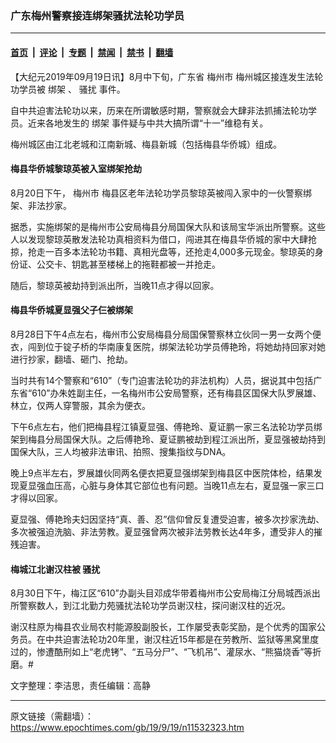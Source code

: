 ### 广东梅州警察接连绑架骚扰法轮功学员

---

#### [首页](../../../..?n11532323) &nbsp;|&nbsp; [评论](../../../../../epoch-comment?n11532323) &nbsp;|&nbsp; [专题](../../../../../epoch-special?n11532323) &nbsp;|&nbsp; [禁闻](../../../../../epoch-news?n11532323) &nbsp;|&nbsp; [禁书](../../../../../books?n11532323) &nbsp;|&nbsp; [翻墙](https://github.com/gfw-breaker/nogfw/blob/master/README.md?n11532323)


<div class="post_content" id="artbody" itemprop="articleBody">
 <!-- article content begin -->
 <p>
  【大纪元2019年09月19日讯】8月中下旬，广东省
  <ok href="https://www.epochtimes.com/gb/tag/%E6%A2%85%E5%B7%9E%E5%B8%82.html">
   梅州市
  </ok>
  梅州城区接连发生法轮功学员被
  <ok href="https://www.epochtimes.com/gb/tag/%E7%BB%91%E6%9E%B6.html">
   绑架
  </ok>
  、
  <ok href="https://www.epochtimes.com/gb/tag/%E9%AA%9A%E6%89%B0.html">
   骚扰
  </ok>
  事件。
 </p>
 <p>
  自中共迫害法轮功以来，历来在所谓敏感时期，警察就会大肆非法抓捕法轮功学员。近来各地发生的
  <ok href="https://www.epochtimes.com/gb/tag/%E7%BB%91%E6%9E%B6.html">
   绑架
  </ok>
  事件疑与中共大搞所谓“十一”维稳有关。
 </p>
 <p>
  梅州城区由江北老城和江南新城、梅县新城（包括梅县华侨城）组成。
 </p>
 <h4>
  <b>
   梅县华侨城黎琼英被入室绑架抢劫
  </b>
 </h4>
 <p>
  8月20日下午，
  <ok href="https://www.epochtimes.com/gb/tag/%E6%A2%85%E5%B7%9E%E5%B8%82.html">
   梅州市
  </ok>
  梅县区老年法轮功学员黎琼英被闯入家中的一伙警察绑架、非法抄家。
 </p>
 <p>
  据悉，实施绑架的是梅州市公安局梅县分局国保大队和该局宝华派出所警察。这些人以发现黎琼英散发法轮功真相资料为借口，闯进其在梅县华侨城的家中大肆抢掠，抢走一百多本法轮功书籍、真相光盘等，还抢走4,000多元现金。黎琼英的身份证、公交卡、钥匙甚至楼梯上的拖鞋都被一并抢走。
 </p>
 <p>
  随后，黎琼英被劫持到派出所，当晚11点才得以回家。
 </p>
 <h4>
  <b>
   梅县华侨城夏显强父子仨被绑架
  </b>
 </h4>
 <p>
  8月28日下午4点左右，梅州市公安局梅县分局国保警察林立伙同一男一女两个便衣，闯到位于锭子桥的华南康复医院，绑架法轮功学员傅艳玲，将她劫持回家对她进行抄家，翻墙、砸门、抢劫。
 </p>
 <p>
  当时共有14个警察和“610”（专门迫害法轮功的非法机构）人员，据说其中包括广东省“610”办朱姓副主任，一名梅州市公安局警察，还有梅县区国保大队罗展雄、林立，仅两人穿警服，其余为便衣。
 </p>
 <p>
  下午6点左右，他们把梅县程江镇夏显强、傅艳玲、夏证鹏一家三名法轮功学员绑架到梅县分局国保大队。之后傅艳玲、夏证鹏被劫到程江派出所，夏显强被劫持到国保大队，三人均被非法审讯、拍照、搜集指纹与DNA。
 </p>
 <p>
  晚上9点半左右，罗展雄伙同两名便衣把夏显强绑架到梅县区中医院体检，结果发现夏显强血压高，心脏与身体其它部位也有问题。当晚11点左右，夏显强一家三口才得以回家。
 </p>
 <p>
  夏显强、傅艳玲夫妇因坚持“真、善、忍”信仰曾反复遭受迫害，被多次抄家洗劫、多次被强迫洗脑、非法劳教。夏显强曾两次被非法劳教长达4年多，遭受非人的摧残迫害。
 </p>
 <h4>
  <b>
   梅城江北谢汉柱被
   <ok href="https://www.epochtimes.com/gb/tag/%E9%AA%9A%E6%89%B0.html">
    骚扰
   </ok>
  </b>
 </h4>
 <p>
  8月30日下午，梅江区“610”办副头目邓成华带着梅州市公安局梅江分局城西派出所警察数人，到江北勤力苑骚扰法轮功学员谢汉柱，探问谢汉柱的近况。
 </p>
 <p>
  谢汉柱原为梅县农业局农村能源股副股长，工作屡受表彰奖励，是个优秀的国家公务员。在中共迫害法轮功20年里，谢汉柱近15年都是在劳教所、监狱等黑窝里度过的，惨遭酷刑如上“老虎铐”、“五马分尸”、“飞机吊”、灌尿水、“熊猫烧香”等折磨。#
 </p>
 <p>
  文字整理：李洁思，责任编辑：高静
 </p>
 <!-- article content end -->
 <div id="below_article_ad">
 </div>
</div>


---

原文链接（需翻墙）：https://www.epochtimes.com/gb/19/9/19/n11532323.htm